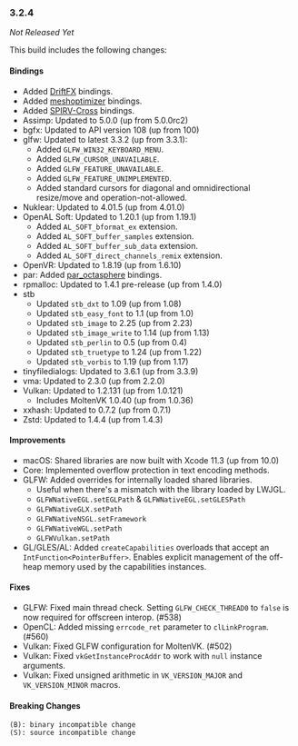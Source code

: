 ### 3.2.4

_Not Released Yet_

This build includes the following changes:

#### Bindings

- Added [DriftFX](https://github.com/eclipse-efx/efxclipse-drift) bindings.
- Added [meshoptimizer](https://github.com/zeux/meshoptimizer) bindings.
- Added [SPIRV-Cross](https://github.com/KhronosGroup/SPIRV-Cross) bindings.
- Assimp: Updated to 5.0.0 (up from 5.0.0rc2)
- bgfx: Updated to API version 108 (up from 100)
- glfw: Updated to latest 3.3.2 (up from 3.3.1):
    * Added `GLFW_WIN32_KEYBOARD_MENU`.
    * Added `GLFW_CURSOR_UNAVAILABLE`.
    * Added `GLFW_FEATURE_UNAVAILABLE`.
    * Added `GLFW_FEATURE_UNIMPLEMENTED`.
    * Added standard cursors for diagonal and omnidirectional resize/move and operation-not-allowed.
- Nuklear: Updated to 4.01.5 (up from 4.01.0)
- OpenAL Soft: Updated to 1.20.1 (up from 1.19.1)
    * Added `AL_SOFT_bformat_ex` extension.
    * Added `AL_SOFT_buffer_samples` extension.
    * Added `AL_SOFT_buffer_sub_data` extension.
    * Added `AL_SOFT_direct_channels_remix` extension.
- OpenVR: Updated to 1.8.19 (up from 1.6.10)
- par: Added [par_octasphere](https://prideout.net/blog/octasphere/) bindings.
- rpmalloc: Updated to 1.4.1 pre-release (up from 1.4.0)
- stb
    * Updated `stb_dxt` to 1.09 (up from 1.08)
    * Updated `stb_easy_font` to 1.1 (up from 1.0)
    * Updated `stb_image` to 2.25 (up from 2.23)
    * Updated `stb_image_write` to 1.14 (up from 1.13)
    * Updated `stb_perlin` to 0.5 (up from 0.4)
    * Updated `stb_truetype` to 1.24 (up from 1.22)
    * Updated `stb_vorbis` to 1.19 (up from 1.17)
- tinyfiledialogs: Updated to 3.6.1 (up from 3.3.9)
- vma: Updated to 2.3.0 (up from 2.2.0)
- Vulkan: Updated to 1.2.131 (up from 1.0.121)
    * Includes MoltenVK 1.0.40 (up from 1.0.36)
- xxhash: Updated to 0.7.2 (up from 0.7.1)
- Zstd: Updated to 1.4.4 (up from 1.4.3)

#### Improvements

- macOS: Shared libraries are now built with Xcode 11.3 (up from 10.0)
- Core: Implemented overflow protection in text encoding methods.
- GLFW: Added overrides for internally loaded shared libraries.
    * Useful when there's a mismatch with the library loaded by LWJGL.
    * `GLFWNativeEGL.setEGLPath` & `GLFWNativeEGL.setGLESPath`
    * `GLFWNativeGLX.setPath`
    * `GLFWNativeNSGL.setFramework`
    * `GLFWNativeWGL.setPath`
    * `GLFWVulkan.setPath`
- GL/GLES/AL: Added `createCapabilities` overloads that accept an `IntFunction<PointerBuffer>`. Enables explicit management of the off-heap memory used by the capabilities instances.

#### Fixes

- GLFW: Fixed main thread check. Setting `GLFW_CHECK_THREAD0` to `false` is now required for offscreen interop. (#538)
- OpenCL: Added missing `errcode_ret` parameter to `clLinkProgram`. (#560)
- Vulkan: Fixed GLFW configuration for MoltenVK. (#502)
- Vulkan: Fixed `vkGetInstanceProcAddr` to work with `null` instance arguments.
- Vulkan: Fixed unsigned arithmetic in `VK_VERSION_MAJOR` and `VK_VERSION_MINOR` macros.
    
#### Breaking Changes

```
(B): binary incompatible change
(S): source incompatible change
```
